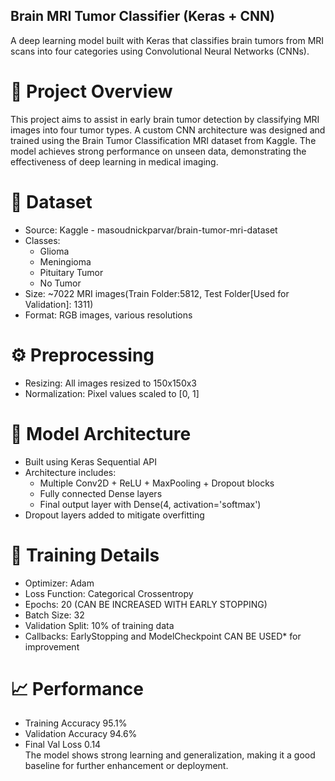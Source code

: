 ## Brain MRI Tumor Classifier (Keras + CNN)
A deep learning model built with Keras that classifies brain tumors from MRI scans into four categories using Convolutional Neural Networks (CNNs).

# 🧠 Project Overview
This project aims to assist in early brain tumor detection by classifying MRI images into four tumor types. A custom CNN architecture was designed and trained using the Brain Tumor Classification MRI dataset from Kaggle. The model achieves strong performance on unseen data, demonstrating the effectiveness of deep learning in medical imaging.

# 📁 Dataset
- Source: Kaggle - masoudnickparvar/brain-tumor-mri-dataset
- Classes:
  - Glioma
  - Meningioma
  - Pituitary Tumor
  - No Tumor
- Size: ~7022 MRI images(Train Folder:5812, Test Folder[Used for Validation]: 1311) 
- Format: RGB images, various resolutions

# ⚙️ Preprocessing
- Resizing: All images resized to 150x150x3
- Normalization: Pixel values scaled to [0, 1]

# 🧱 Model Architecture
- Built using Keras Sequential API
- Architecture includes:
  - Multiple Conv2D + ReLU + MaxPooling + Dropout blocks
  - Fully connected Dense layers
  - Final output layer with Dense(4, activation='softmax')
- Dropout layers added to mitigate overfitting

# 🧪 Training Details
- Optimizer: Adam
- Loss Function: Categorical Crossentropy
- Epochs: 20 (CAN BE INCREASED WITH EARLY STOPPING)
- Batch Size: 32
- Validation Split: 10% of training data
- Callbacks: EarlyStopping and ModelCheckpoint CAN BE USED* for improvement

# 📈 Performance
- Training Accuracy	95.1%
- Validation Accuracy	94.6%
- Final Val Loss	0.14
<br> The model shows strong learning and generalization, making it a good baseline for further enhancement or deployment.


